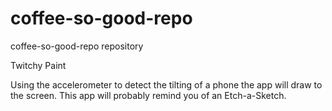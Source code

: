 coffee-so-good-repo
===================

coffee-so-good-repo repository

Twitchy Paint

Using the accelerometer to detect the tilting of a phone the app will draw to the screen.
This app will probably remind you of an Etch-a-Sketch.
